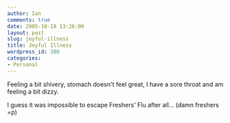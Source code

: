```yaml
---
author: Ian
comments: true
date: 2005-10-18 13:26:00
layout: post
slug: joyful-illness
title: Joyful Illness
wordpress_id: 380
categories:
- Personal
---
```


Feeling a bit shivery, stomach doesn't feel great, I have a sore throat and am feeling a bit dizzy.  

I guess it was impossible to escape Freshers' Flu after all...  (damn freshers =p)
